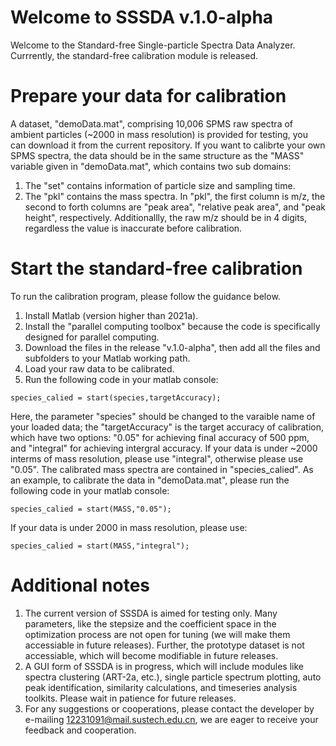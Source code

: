 # Welcome to SSSDA v.1.0-alpha
Welcome to the Standard-free Single-particle Spectra Data Analyzer. Currrently, the standard-free calibration module is released. 

# Prepare your data for calibration
A dataset, "demoData.mat", comprising 10,006 SPMS raw spectra of ambient particles (~2000 in mass resolution) is provided for testing, you can download it from the current repository. 
If you want to calibrte your own SPMS spectra, the data should be in the same structure as the "MASS" variable given in "demoData.mat", which contains two sub domains:
  1. The "set" contains information of particle size and sampling time.
  2. The "pkl" contains the mass spectra. In "pkl", the first column is m/z, the second to forth columns are "peak area", "relative peak area", and "peak     height", respectively. Additionallly, the raw m/z should be in 4 digits, regardless the value is inaccurate before calibration.

# Start the standard-free calibration
To run the calibration program, please follow the guidance below.
1. Install Matlab (version higher than 2021a). 
2. Install the "parallel computing toolbox" because the code is specifically designed for parallel computing.
3. Download the files in the release "v.1.0-alpha", then add all the files and subfolders to your Matlab working path. 
4. Load your raw data to be calibrated.
5. Run the following code in your matlab console:
```
species_calied = start(species,targetAccuracy);
```   
   Here, the parameter "species" should be changed to the varaible name of your loaded data; the "targetAccuracy" is the target accuracy of calibration, which have two options: "0.05" for achieving final accuracy of 500 ppm, and "integral" for achieving intergral accuracy. If your data is under ~2000 interms of mass resolution, please use "integral", otherwise please use "0.05". The calibrated mass spectra are contained in "species_calied".
  As an example, to calibrate the data in "demoData.mat", please run the following code in your matlab console:
```
species_calied = start(MASS,"0.05");
``` 
  If your data is under 2000 in mass resolution, please use:
``` 
species_calied = start(MASS,"integral");
```

# Additional notes
1. The current version of SSSDA is aimed for testing only. Many parameters, like the stepsize and the coefficient space in the optimization process are not open for tuning (we will make them accessiable in future releases). Further, the prototype dataset is not accessiable, which will become modifiable in future releases.
2. A GUI form of SSSDA is in progress, which will include modules like spectra clustering (ART-2a, etc.), single particle spectrum plotting, auto peak identification, similarity calculations, and timeseries analysis toolkits. Please wait in patience for future releases.
3. For any suggestions or cooperations, please contact the developer by e-mailing 12231091@mail.sustech.edu.cn, we are eager to receive your feedback and cooperation.

